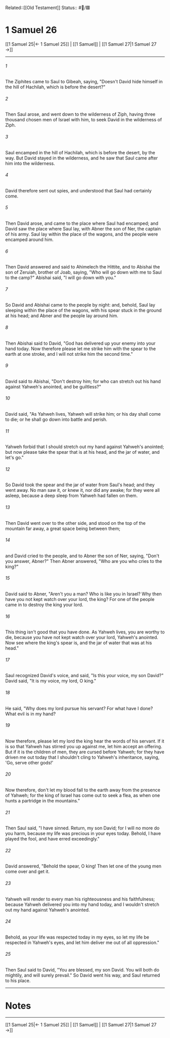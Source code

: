 Related::[[Old Testament]]
Status:: #📖/🟥
# 1 Samuel 26

[[1 Samuel 25|← 1 Samuel 25]] | [[1 Samuel]] | [[1 Samuel 27|1 Samuel 27 →]]
***



###### 1 
The Ziphites came to Saul to Gibeah, saying, "Doesn't David hide himself in the hill of Hachilah, which is before the desert?" 

###### 2 
Then Saul arose, and went down to the wilderness of Ziph, having three thousand chosen men of Israel with him, to seek David in the wilderness of Ziph. 

###### 3 
Saul encamped in the hill of Hachilah, which is before the desert, by the way. But David stayed in the wilderness, and he saw that Saul came after him into the wilderness. 

###### 4 
David therefore sent out spies, and understood that Saul had certainly come. 

###### 5 
Then David arose, and came to the place where Saul had encamped; and David saw the place where Saul lay, with Abner the son of Ner, the captain of his army. Saul lay within the place of the wagons, and the people were encamped around him. 

###### 6 
Then David answered and said to Ahimelech the Hittite, and to Abishai the son of Zeruiah, brother of Joab, saying, "Who will go down with me to Saul to the camp?" Abishai said, "I will go down with you." 

###### 7 
So David and Abishai came to the people by night: and, behold, Saul lay sleeping within the place of the wagons, with his spear stuck in the ground at his head; and Abner and the people lay around him. 

###### 8 
Then Abishai said to David, "God has delivered up your enemy into your hand today. Now therefore please let me strike him with the spear to the earth at one stroke, and I will not strike him the second time." 

###### 9 
David said to Abishai, "Don't destroy him; for who can stretch out his hand against Yahweh's anointed, and be guiltless?" 

###### 10 
David said, "As Yahweh lives, Yahweh will strike him; or his day shall come to die; or he shall go down into battle and perish. 

###### 11 
Yahweh forbid that I should stretch out my hand against Yahweh's anointed; but now please take the spear that is at his head, and the jar of water, and let's go." 

###### 12 
So David took the spear and the jar of water from Saul's head; and they went away. No man saw it, or knew it, nor did any awake; for they were all asleep, because a deep sleep from Yahweh had fallen on them. 

###### 13 
Then David went over to the other side, and stood on the top of the mountain far away, a great space being between them; 

###### 14 
and David cried to the people, and to Abner the son of Ner, saying, "Don't you answer, Abner?" Then Abner answered, "Who are you who cries to the king?" 

###### 15 
David said to Abner, "Aren't you a man? Who is like you in Israel? Why then have you not kept watch over your lord, the king? For one of the people came in to destroy the king your lord. 

###### 16 
This thing isn't good that you have done. As Yahweh lives, you are worthy to die, because you have not kept watch over your lord, Yahweh's anointed. Now see where the king's spear is, and the jar of water that was at his head." 

###### 17 
Saul recognized David's voice, and said, "Is this your voice, my son David?" David said, "It is my voice, my lord, O king." 

###### 18 
He said, "Why does my lord pursue his servant? For what have I done? What evil is in my hand? 

###### 19 
Now therefore, please let my lord the king hear the words of his servant. If it is so that Yahweh has stirred you up against me, let him accept an offering. But if it is the children of men, they are cursed before Yahweh; for they have driven me out today that I shouldn't cling to Yahweh's inheritance, saying, 'Go, serve other gods!' 

###### 20 
Now therefore, don't let my blood fall to the earth away from the presence of Yahweh; for the king of Israel has come out to seek a flea, as when one hunts a partridge in the mountains." 

###### 21 
Then Saul said, "I have sinned. Return, my son David; for I will no more do you harm, because my life was precious in your eyes today. Behold, I have played the fool, and have erred exceedingly." 

###### 22 
David answered, "Behold the spear, O king! Then let one of the young men come over and get it. 

###### 23 
Yahweh will render to every man his righteousness and his faithfulness; because Yahweh delivered you into my hand today, and I wouldn't stretch out my hand against Yahweh's anointed. 

###### 24 
Behold, as your life was respected today in my eyes, so let my life be respected in Yahweh's eyes, and let him deliver me out of all oppression." 

###### 25 
Then Saul said to David, "You are blessed, my son David. You will both do mightily, and will surely prevail." So David went his way, and Saul returned to his place.

---
# Notes


***
[[1 Samuel 25|← 1 Samuel 25]] | [[1 Samuel]] | [[1 Samuel 27|1 Samuel 27 →]]
